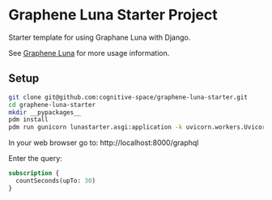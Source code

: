 # Graphene Luna Starter Project

Starter template for using Graphane Luna with Django.

See [Graphene Luna](https://github.com/cognitive-space/graphene-luna) for more usage information.

## Setup

```bash
git clone git@github.com:cognitive-space/graphene-luna-starter.git
cd graphene-luna-starter
mkdir __pypackages__
pdm install
pdm run gunicorn lunastarter.asgi:application -k uvicorn.workers.UvicornWorker
```

In your web browser go to: http://localhost:8000/graphql

Enter the query:

```graphql
subscription {
  countSeconds(upTo: 30)
}
```
